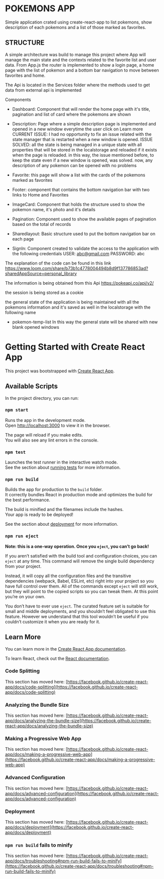 # POKEMONS APP

Simple application crated using create-react-app to list pokemons, show description of each pokemons and a list of those marked as favorites.

## STRUCTURE

A simple architecture was build to manage this project where App will manage the main state and the contexts related to the favorite list and user data.
From App.js the router is implemented to show a login page, a home page with the list of pokemon and a bottom bar navigation to move between favorites and home.


The Api is located in the Services folder where the methods used to get data from external api is implemented

Components

* Dashboard: Component that will render the home page with it's title, pagination and list of card where the pokemons are shown
* Description: Page where a simple description page is implemented and opened in a new window everytime the user click on Learn more
CURRENT ISSUE: I had no opportunity to fix an issue related with the state manager that is restarted when a new window is opened.
ISSUE SOLVED: all the state is being managed in a unique state with all properties that will be stored in the localstorage and reloaded if it exists when the page is reloaded. in this way, the issue mentioned before, to keep the state even if a new window is opened, was solved. now, any description of any pokemon can be opened with no problems

* Favorite: this page will show a list with the cards of the pokemons marked as favorites
* Footer: component that contains the bottom navigation bar with two links to Home and Favorites
* ImageCard: Component that holds the structure used to show the pokemon name, it's photo and it's details
* Pagination: Component used to show the available pages of pagination based on the total of records
* Sharedlayout: Basic structure used to put the bottom navigation bar on each page
* SignIn: Component created to validate the access to the application with the following credentials
USER: abc@gmail.com
PASSWORD: abc



The explanation of the code can be found in this link
https://www.loom.com/share/b73b1c4778004494b8d9f137786853ad?sharedAppSource=personal_library



The information is being obtained from this Api
https://pokeapi.co/api/v2/

the session is being stored as a cookie

the general state of the application is being maintained with all the pokemons information and it's saved as well in the localstorage with the following name
* pokemon-temp-list
In this way the general state will be shared with new blank opened windows


# Getting Started with Create React App

This project was bootstrapped with [Create React App](https://github.com/facebook/create-react-app).

## Available Scripts

In the project directory, you can run:

### `npm start`

Runs the app in the development mode.\
Open [http://localhost:3000](http://localhost:3000) to view it in the browser.

The page will reload if you make edits.\
You will also see any lint errors in the console.

### `npm test`

Launches the test runner in the interactive watch mode.\
See the section about [running tests](https://facebook.github.io/create-react-app/docs/running-tests) for more information.

### `npm run build`

Builds the app for production to the `build` folder.\
It correctly bundles React in production mode and optimizes the build for the best performance.

The build is minified and the filenames include the hashes.\
Your app is ready to be deployed!

See the section about [deployment](https://facebook.github.io/create-react-app/docs/deployment) for more information.

### `npm run eject`

**Note: this is a one-way operation. Once you `eject`, you can’t go back!**

If you aren’t satisfied with the build tool and configuration choices, you can `eject` at any time. This command will remove the single build dependency from your project.

Instead, it will copy all the configuration files and the transitive dependencies (webpack, Babel, ESLint, etc) right into your project so you have full control over them. All of the commands except `eject` will still work, but they will point to the copied scripts so you can tweak them. At this point you’re on your own.

You don’t have to ever use `eject`. The curated feature set is suitable for small and middle deployments, and you shouldn’t feel obligated to use this feature. However we understand that this tool wouldn’t be useful if you couldn’t customize it when you are ready for it.

## Learn More

You can learn more in the [Create React App documentation](https://facebook.github.io/create-react-app/docs/getting-started).

To learn React, check out the [React documentation](https://reactjs.org/).

### Code Splitting

This section has moved here: [https://facebook.github.io/create-react-app/docs/code-splitting](https://facebook.github.io/create-react-app/docs/code-splitting)

### Analyzing the Bundle Size

This section has moved here: [https://facebook.github.io/create-react-app/docs/analyzing-the-bundle-size](https://facebook.github.io/create-react-app/docs/analyzing-the-bundle-size)

### Making a Progressive Web App

This section has moved here: [https://facebook.github.io/create-react-app/docs/making-a-progressive-web-app](https://facebook.github.io/create-react-app/docs/making-a-progressive-web-app)

### Advanced Configuration

This section has moved here: [https://facebook.github.io/create-react-app/docs/advanced-configuration](https://facebook.github.io/create-react-app/docs/advanced-configuration)

### Deployment

This section has moved here: [https://facebook.github.io/create-react-app/docs/deployment](https://facebook.github.io/create-react-app/docs/deployment)

### `npm run build` fails to minify

This section has moved here: [https://facebook.github.io/create-react-app/docs/troubleshooting#npm-run-build-fails-to-minify](https://facebook.github.io/create-react-app/docs/troubleshooting#npm-run-build-fails-to-minify)
